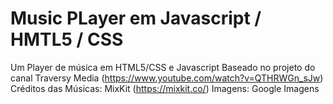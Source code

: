# Music PLayer em Javascript / HMTL5 / CSS

Um Player de música em HTML5/CSS e Javascript
Baseado no projeto do canal Traversy Media (https://www.youtube.com/watch?v=QTHRWGn_sJw)
Créditos das Músicas: MixKit (https://mixkit.co/)
Imagens: Google Imagens

